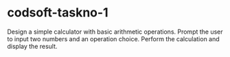 # codsoft-taskno-1
Design a simple calculator with basic arithmetic operations.  Prompt the user to input two numbers and an operation choice.  Perform the calculation and display the result. 

